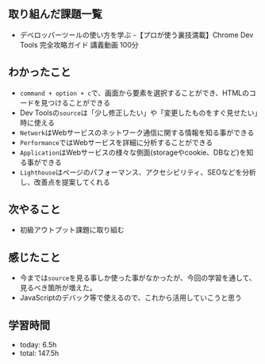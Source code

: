 ##  取り組んだ課題一覧
- デベロッパーツールの使い方を学ぶ
-【プロが使う裏技満載】Chrome Dev Tools 完全攻略ガイド 講義動画 100分

 ##  わかったこと

- `command + option + c`で、画面から要素を選択することができ、HTMLのコードを見つけることができる
- Dev Toolsの`source`は「少し修正したい」や「変更したものをすぐ見せたい」時に使える
- `Network`はWebサービスのネットワーク通信に関する情報を知る事ができる
- `Performance`ではWebサービスを詳細に分析することができる
- `Application`はWebサービスの様々な側面(storageやcookie、DBなど)を知る事ができる
- `Lighthouse`はページのパフォーマンス、アクセシビリティ、SEOなどを分析し、改善点を提案してくれる

 ##  次やること

- 初級アウトプット課題に取り組む

 ##  感じたこと

- 今までは`source`を見る事しか使った事がなかったが、今回の学習を通して、見るべき箇所が増えた。
- JavaScriptのデバック等で使えるので、これから活用していこうと思う

 ##  学習時間
- today: 6.5h
- total: 147.5h
